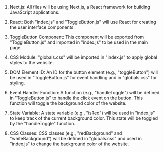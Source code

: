 1. Next.js: All files will be using Next.js, a React framework for building JavaScript applications.

2. React: Both "index.js" and "ToggleButton.js" will use React for creating the user interface components.

3. ToggleButton Component: This component will be exported from "ToggleButton.js" and imported in "index.js" to be used in the main page.

4. CSS Module: "globals.css" will be imported in "index.js" to apply global styles to the website.

5. DOM Element ID: An ID for the button element (e.g., "toggleButton") will be used in "ToggleButton.js" for event handling and in "globals.css" for styling.

6. Event Handler Function: A function (e.g., "handleToggle") will be defined in "ToggleButton.js" to handle the click event on the button. This function will toggle the background color of the website.

7. State Variable: A state variable (e.g., "isRed") will be used in "index.js" to keep track of the current background color. This state will be toggled by the "handleToggle" function.

8. CSS Classes: CSS classes (e.g., "redBackground" and "whiteBackground") will be defined in "globals.css" and used in "index.js" to change the background color of the website.